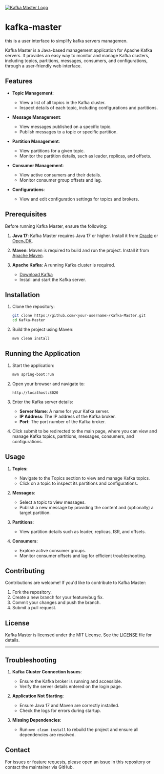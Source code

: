 [![Kafka Master Logo](assets/logo.svg)](https://raw.githubusercontent.com/issa-khodadadi/kafka-master/refs/heads/main/src/main/resources/static/icons/logo.svg) 

# kafka-master
this is a user interface to simplify kafka servers managemen.

Kafka Master is a Java-based management application for Apache Kafka servers. It provides an easy way to monitor and manage Kafka clusters, including topics, partitions, messages, consumers, and configurations, through a user-friendly web interface.

## Features

- **Topic Management**: 
  - View a list of all topics in the Kafka cluster.
  - Inspect details of each topic, including configurations and partitions.

- **Message Management**:
  - View messages published on a specific topic.
  - Publish messages to a topic or specific partition.

- **Partition Management**:
  - View partitions for a given topic.
  - Monitor the partition details, such as leader, replicas, and offsets.

- **Consumer Management**:
  - View active consumers and their details.
  - Monitor consumer group offsets and lag.

- **Configurations**:
  - View and edit configuration settings for topics and brokers.

## Prerequisites

Before running Kafka Master, ensure the following:

1. **Java 17**: Kafka Master requires Java 17 or higher. Install it from [Oracle](https://www.oracle.com/java/technologies/javase-downloads.html) or [OpenJDK](https://openjdk.org/).

2. **Maven**: Maven is required to build and run the project. Install it from [Apache Maven](https://maven.apache.org/).

3. **Apache Kafka**: A running Kafka cluster is required. 
   - [Download Kafka](https://kafka.apache.org/downloads)
   - Install and start the Kafka server.

## Installation

1. Clone the repository:
   ```bash
   git clone https://github.com/<your-username>/Kafka-Master.git
   cd Kafka-Master
   ```

2. Build the project using Maven:
   ```bash
   mvn clean install
   ```

## Running the Application

1. Start the application:
   ```bash
   mvn spring-boot:run
   ```

2. Open your browser and navigate to:
   ```
   http://localhost:8020
   ```

3. Enter the Kafka server details:
   - **Server Name**: A name for your Kafka server.
   - **IP Address**: The IP address of the Kafka broker.
   - **Port**: The port number of the Kafka broker.

4. Click submit to be redirected to the main page, where you can view and manage Kafka topics, partitions, messages, consumers, and configurations.

## Usage

1. **Topics**:
   - Navigate to the Topics section to view and manage Kafka topics.
   - Click on a topic to inspect its partitions and configurations.

2. **Messages**:
   - Select a topic to view messages.
   - Publish a new message by providing the content and (optionally) a target partition.

3. **Partitions**:
   - View partition details such as leader, replicas, ISR, and offsets.

4. **Consumers**:
   - Explore active consumer groups.
   - Monitor consumer offsets and lag for efficient troubleshooting.

## Contributing

Contributions are welcome! If you'd like to contribute to Kafka Master:

1. Fork the repository.
2. Create a new branch for your feature/bug fix.
3. Commit your changes and push the branch.
4. Submit a pull request.

## License

Kafka Master is licensed under the MIT License. See the [LICENSE](LICENSE) file for details.

---

## Troubleshooting

1. **Kafka Cluster Connection Issues**:
   - Ensure the Kafka broker is running and accessible.
   - Verify the server details entered on the login page.

2. **Application Not Starting**:
   - Ensure Java 17 and Maven are correctly installed.
   - Check the logs for errors during startup.

3. **Missing Dependencies**:
   - Run `mvn clean install` to rebuild the project and ensure all dependencies are resolved.

## Contact

For issues or feature requests, please open an issue in this repository or contact the maintainer via GitHub.
